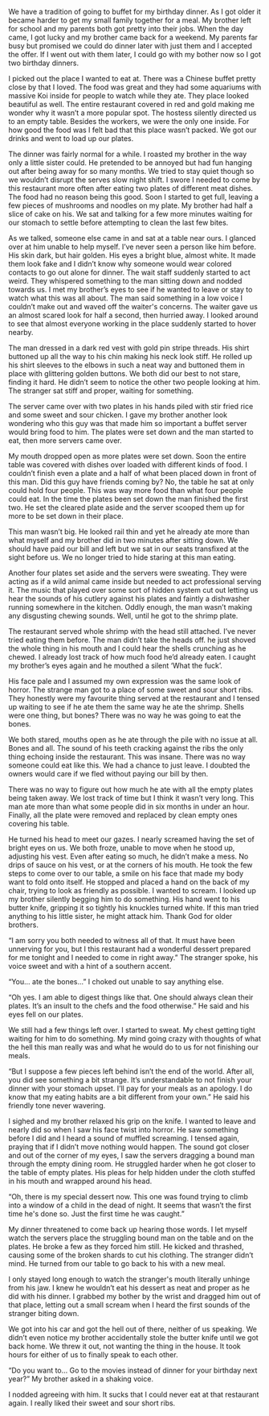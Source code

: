 We have a tradition of going to buffet for my birthday dinner.  As I got older it became harder to get my small family together for a meal. My brother left for school and my parents both got pretty into their jobs. When the day came, I got lucky and my brother came back for a weekend. My parents far busy but promised we could do dinner later with just them and I accepted the offer. If I went out with them later, I could go with my bother now so I got two birthday dinners.  

I picked out the place I wanted to eat at. There was a Chinese buffet pretty close by that I loved. The food was great and they had some aquariums with massive Koi inside for people to watch while they ate. They place looked beautiful as well. The entire restaurant covered in red and gold making me wonder why it wasn’t a more popular spot.  The hostess silently directed us to an empty table. Besides the workers, we were the only one inside. For how good the food was I felt bad that this place wasn’t packed. We got our drinks and went to load up our plates.  

The dinner was fairly normal for a while. I roasted my brother in the way only a little sister could. He pretended to be annoyed but had fun hanging out after being away for so many months. We tried to stay quiet though so we wouldn’t disrupt the serves slow night shift. I swore I needed to come by this restaurant more often after eating two plates of different meat dishes. The food had no reason being this good. Soon I started to get full, leaving a few pieces of mushrooms and noodles on my plate. My brother had half a slice of cake on his. We sat and talking for a few more minutes waiting for our stomach to settle before attempting to clean the last few bites. 

As we talked, someone else came in and sat at a table near ours. I glanced over at him unable to help myself. I’ve never seen a person like him before. His skin dark, but hair golden. His eyes a bright blue, almost white. It made them look fake and I didn’t know why someone would wear colored contacts to go out alone for dinner. The wait staff suddenly started to act weird. They whispered something to the man sitting down and nodded towards us. I met my brother’s eyes to see if he wanted to leave or stay to watch what this was all about. The man said something in a low voice I couldn’t make out and waved off the waiter's concerns. The waiter gave us an almost scared look for half a second, then hurried away.  I looked around to see that almost everyone working in the place suddenly started to hover nearby. 

The man dressed in a dark red vest with gold pin stripe threads. His shirt buttoned up all the way to his chin making his neck look stiff. He rolled up his shirt sleeves to the elbows in such a neat way and buttoned them in place with glittering golden buttons. We both did our best to not stare, finding it hard. He didn’t seem to notice the other two people looking at him. The stranger sat stiff and proper, waiting for something. 

The server came over with two plates in his hands piled with stir fried rice and some sweet and sour chicken. I gave my brother another look wondering who this guy was that made him so important a buffet server would bring food to him. The plates were set down and the man started to eat, then more servers came over. 

My mouth dropped open as more plates were set down. Soon the entire table was covered with dishes over loaded with different kinds of food. I couldn’t finish even a plate and a half of what been placed down in front of this man. Did this guy have friends coming by? No, the table he sat at only could hold four people. This was way more food than what four people could eat. In the time the plates been set down the man finished the first two. He set the cleared plate aside and the server scooped them up for more to be set down in their place. 

This man wasn’t big. He looked rail thin and yet he already ate more than what myself and my brother did in two minutes after sitting down. We should have paid our bill and left but we sat in our seats transfixed at the sight before us. We no longer tried to hide staring at this man eating. 

Another four plates set aside and the servers were sweating. They were acting as if a wild animal came inside but needed to act professional serving it. The music that played over some sort of hidden system cut out letting us hear the sounds of his cutlery against his plates and faintly a dishwasher running somewhere in the kitchen. Oddly enough, the man wasn’t making any disgusting chewing sounds. Well, until he got to the shrimp plate. 

The restaurant served whole shrimp with the head still attached. I’ve never tried eating them before. The man didn’t take the heads off.  he just shoved the whole thing in his mouth and I could hear the shells crunching as he chewed. I already lost track of how much food he’d already eaten. I caught my brother’s eyes again and he mouthed a silent ‘What the fuck’. 

His face pale and I assumed my own expression was the same look of horror. The strange man got to a place of some sweet and sour short ribs. They honestly were my favourite thing served at the restaurant and I tensed up waiting to see if he ate them the same way he ate the shrimp. Shells were one thing, but bones? There was no way he was going to eat the bones. 

We both stared, mouths open as he ate through the pile with no issue at all. Bones and all. The sound of his teeth cracking against the ribs the only thing echoing inside the restaurant. This was insane. There was no way someone could eat like this. We had a chance to just leave. I doubted the owners would care if we fled without paying our bill by then.  

There was no way to figure out how much he ate with all the empty plates being taken away. We lost track of time but I think it wasn’t very long. This man ate more than what some people did in six months in under an hour. Finally, all the plate were removed and replaced by clean empty ones covering his table. 

He turned his head to meet our gazes. I nearly screamed having the set of bright eyes on us. We both froze, unable to move when he stood up, adjusting his vest. Even after eating so much, he didn’t make a mess. No drips of sauce on his vest, or at the corners of his mouth. He took the few steps to come over to our table, a smile on his face that made my body want to fold onto itself. He stopped and placed a hand on the back of my chair, trying to look as friendly as possible. I wanted to scream. I looked up my brother silently begging him to do something. His hand went to his butter knife, gripping it so tightly his knuckles turned white. If this man tried anything to his little sister, he might attack him. Thank God for older brothers.  

“I am sorry you both needed to witness all of that. It must have been unnerving for you, but I this restaurant had a wonderful dessert prepared for me tonight and I needed to come in right away.” The stranger spoke, his voice sweet and with a hint of a southern accent. 

“You... ate the bones...” I choked out unable to say anything else. 

“Oh yes. I am able to digest things like that. One should always clean their plates. It’s an insult to the chefs and the food otherwise.” He said and his eyes fell on our plates. 

We still had a few things left over. I started to sweat. My chest getting tight waiting for him to do something. My mind going crazy with thoughts of what the hell this man really was and what he would do to us for not finishing our meals. 

“But I suppose a few pieces left behind isn’t the end of the world. After all, you did see something a bit strange. It’s understandable to not finish your dinner with your stomach upset. I’ll pay for your meals as an apology. I do know that my eating habits are a bit different from your own.” He said his friendly tone never wavering. 

I sighed and my brother relaxed his grip on the knife. I wanted to leave and nearly did so when I saw his face twist into horror. He saw something before I did and I heard a sound of muffled screaming. I tensed again, praying that if I didn’t move nothing would happen. The sound got closer and out of the corner of my eyes, I saw the servers dragging a bound man through the empty dining room. He struggled harder when he got closer to the table of empty plates. His pleas for help hidden under the cloth stuffed in his mouth and wrapped around his head. 

“Oh, there is my special dessert now. This one was found trying to climb into a window of a child in the dead of night. It seems that wasn’t the first time he's done so. Just the first time he was caught.” 

My dinner threatened to come back up hearing those words. I let myself watch the servers place the struggling bound man on the table and on the plates. He broke a few as they forced him still. He kicked and thrashed, causing some of the broken shards to cut his clothing. The stranger didn’t mind. He turned from our table to go back to his with a new meal. 

I only stayed long enough to watch the stranger's mouth literally unhinge from his jaw. I knew he wouldn’t eat his dessert as neat and proper as he did with his dinner.  I grabbed my bother by the wrist and dragged him out of that place, letting out a small scream when I heard the first sounds of the stranger biting down. 

We got into his car and got the hell out of there, neither of us speaking. We didn’t even notice my brother accidentally stole the butter knife until we got back home. We threw it out, not wanting the thing in the house. It took hours for either of us to finally speak to each other. 

“Do you want to... Go to the movies instead of dinner for your birthday next year?” My brother asked in a shaking voice. 

I nodded agreeing with him. It sucks that I could never eat at that restaurant again. I really liked their sweet and sour short ribs.